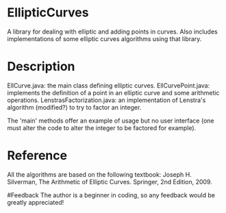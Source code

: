 # EllipticCurves
A library for dealing with elliptic and adding points in curves. Also includes implementations of some elliptic curves algorithms using that library.

# Description
EllCurve.java: the main class defining elliptic curves.
EllCurvePoint.java: implements the definition of a point in an elliptic curve and some arithmetic operations.
LenstrasFactorization.java: an implementation of Lenstra's algorithm (modified?) to try to factor an integer.

The 'main' methods offer an example of usage but no user interface (one must alter the code to alter the integer to be factored for example).

# Reference
All the algorithms are based on the following textbook:
Joseph H. Silverman, The Arithmetic of Elliptic Curves. Springer, 2nd Edition, 2009.

#Feedback
The author is a beginner in coding, so any feedback would be greatly appreciated!

